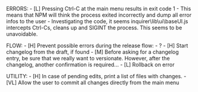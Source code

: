 
ERRORS:
	- [L] Pressing Ctrl-C at the main menu results in exit code 1
		- This means that NPM will think the process exited incorrectly and dump all error infos to the user
		- Investigating the code, it seems inquirer\lib\ui\baseUI.js intercepts Ctrl-Cs, cleans up and SIGINT the process. This seems to be unavoidable.

FLOW:
	- [H] Prevent possible errors during the release flow:
		- ?
	- [H] Start changelog from the draft, if found
	- [M] Before asking for a changelog entry, be sure that we really want to versionate. However, after the changelog, another confirmation is required...
	- [L] Rollback on error

UTILITY:
	- [H] In case of pending edits, print a list of files with changes.
	- [VL] Allow the user to commit all changes directly from the main menu